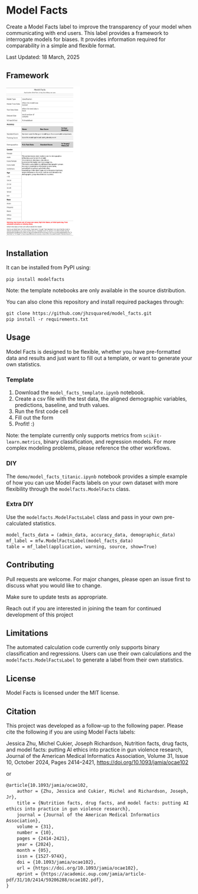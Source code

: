 # Model Facts
Create a Model Facts label to improve the transparency of your model when communicating with end users. 
This label provides a framework to interrogate models for biases. 
It provides information required for comparability in a simple and flexible format. 

Last Updated: 
18 March, 2025

## Framework
<img src="https://github.com/jhzsquared/model_facts/blob/main/model_facts.png" alt = "Model Facts" width = 200 />

## Installation
It can be installed from PyPI using: 

```pip install modelfacts```

Note: the template notebooks are only available in the source distribution.

You can also clone this repository and install required packages through:

```
git clone https://github.com/jhzsquared/model_facts.git
pip install -r requirements.txt
```

## Usage
Model Facts is designed to be flexible, whether you have pre-formatted data and results and just want to fill out a template, or want to generate your own statistics.

### Template
1. Download the `model_facts_template.ipynb` notebook.
1. Create a csv file with the test data, the aligned demographic variables, predictions, baseline, and truth values.
1. Run the first code cell
1. Fill out the form
1. Profit! :)

Note: the template currently only supports metrics from `scikit-learn.metrics`, binary classification, and regression models. For more complex modeling problems, please reference the other workflows.

### DIY
The `demo/model_facts_titanic.ipynb` notebook provides a simple example of how you can use Model Facts labels on your own dataset with more flexibility through the `modelfacts.ModelFacts` class.

### Extra DIY
Use the `modelfacts.ModelFactsLabel` class and pass in your own pre-calculated statistics.

```
model_facts_data = (admin_data, accuracy_data, demographic_data)
mf_label = mfw.ModelFactsLabel(model_facts_data)
table = mf_label(application, warning, source, show=True)
```

## Contributing
Pull requests are welcome. For major changes, please open an issue first
to discuss what you would like to change.

Make sure to update tests as appropriate.

Reach out if you are interested in joining the team for continued development of this project

## Limitations
The automated calculation code currently only supports binary classification and regressions. 
Users can use their own calculations and the `modelfacts.ModelFactsLabel` to generate a label from their own statistics.

## License
Model Facts is licensed under the MIT license.
## Citation
This project was developed as a follow-up to the following paper. Please cite the following if you are using Model Facts labels:


Jessica Zhu, Michel Cukier, Joseph Richardson, Nutrition facts, drug facts, and model facts: putting AI ethics into practice in gun violence research, Journal of the American Medical Informatics Association, Volume 31, Issue 10, October 2024, Pages 2414–2421, https://doi.org/10.1093/jamia/ocae102

or 

```
@article{10.1093/jamia/ocae102,
    author = {Zhu, Jessica and Cukier, Michel and Richardson, Joseph, Jr},
    title = {Nutrition facts, drug facts, and model facts: putting AI ethics into practice in gun violence research},
    journal = {Journal of the American Medical Informatics Association},
    volume = {31},
    number = {10},
    pages = {2414-2421},
    year = {2024},
    month = {05},
    issn = {1527-974X},
    doi = {10.1093/jamia/ocae102},
    url = {https://doi.org/10.1093/jamia/ocae102},
    eprint = {https://academic.oup.com/jamia/article-pdf/31/10/2414/59206288/ocae102.pdf},
}
```